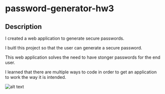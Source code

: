 # password-generator-hw3

## Description


I created a web application to generate secure passwords.

I buitl this project so that the user can generate a secure password.

This web application solves the need to have stonger passwords for the end user.

I learned that there are multiple ways to code in order to get an application to work the way it is intended.

![alt text](assets/images/screenshot.png)